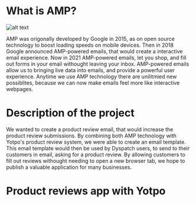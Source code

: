 
# What is AMP?

![alt text](https://esourcecapital.it/wp-content/uploads/2018/03/google-incorpora-amp-no-gmail-1.jpg "")

 AMP was origonally developed by Google in 2015, as on open source technology to boost loading speeds on mobile devices.
 Then in 2018 Google announced AMP-powered emails, that would create a interactive email experience.
 Now in 2021 AMP-powered emails, let you shop, and fill out forms in your email withought leaving your inbox.
 AMP-powered emails allow us to bringing live data into emails, and provide a powerful user experience.
 Anytime we use AMP technology there are unilitmied new possiblites, because we can now make emails feel more like interactive webpages.


# Description of the project
We wanted to create a product review email, that would increase the product review submissions. By combining both AMP technology with Yotpo's product review system, we were able to create an email template. This email template would then be used by Dyspatch users, to send to their customers in email, asking for a product review. 
By allowing customers to fill out reviews withought needing to open a new browser tab, we hope to publish a valuable application for many businesses.


# Product reviews app with Yotpo



